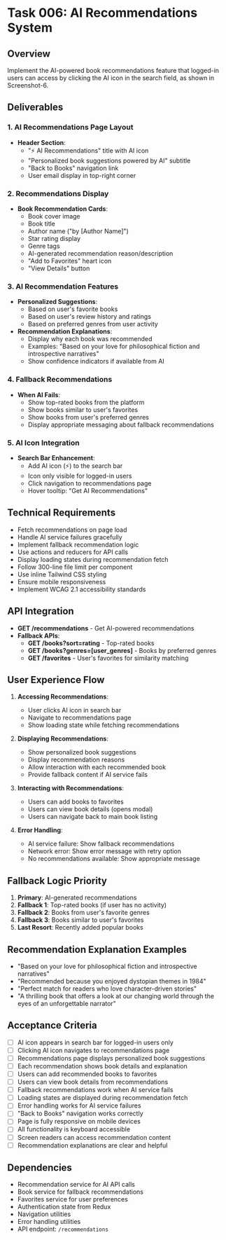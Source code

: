 # Task 006: AI Recommendations System

## Overview
Implement the AI-powered book recommendations feature that logged-in users can access by clicking the AI icon in the search field, as shown in Screenshot-6.

## Deliverables

### 1. AI Recommendations Page Layout
- **Header Section**:
  - "⚡ AI Recommendations" title with AI icon
  - "Personalized book suggestions powered by AI" subtitle
  - "Back to Books" navigation link
  - User email display in top-right corner

### 2. Recommendations Display
- **Book Recommendation Cards**:
  - Book cover image
  - Book title
  - Author name ("by [Author Name]")
  - Star rating display
  - Genre tags
  - AI-generated recommendation reason/description
  - "Add to Favorites" heart icon
  - "View Details" button

### 3. AI Recommendation Features
- **Personalized Suggestions**:
  - Based on user's favorite books
  - Based on user's review history and ratings
  - Based on preferred genres from user activity
- **Recommendation Explanations**:
  - Display why each book was recommended
  - Examples: "Based on your love for philosophical fiction and introspective narratives"
  - Show confidence indicators if available from AI

### 4. Fallback Recommendations
- **When AI Fails**:
  - Show top-rated books from the platform
  - Show books similar to user's favorites
  - Show books from user's preferred genres
  - Display appropriate messaging about fallback recommendations

### 5. AI Icon Integration
- **Search Bar Enhancement**:
  - Add AI icon (⚡) to the search bar
  - Icon only visible for logged-in users
  - Click navigation to recommendations page
  - Hover tooltip: "Get AI Recommendations"

## Technical Requirements
- Fetch recommendations on page load
- Handle AI service failures gracefully
- Implement fallback recommendation logic
- Use actions and reducers for API calls
- Display loading states during recommendation fetch
- Follow 300-line file limit per component
- Use inline Tailwind CSS styling
- Ensure mobile responsiveness
- Implement WCAG 2.1 accessibility standards

## API Integration
- **GET /recommendations** - Get AI-powered recommendations
- **Fallback APIs**:
  - **GET /books?sort=rating** - Top-rated books
  - **GET /books?genres=[user_genres]** - Books by preferred genres
  - **GET /favorites** - User's favorites for similarity matching

## User Experience Flow
1. **Accessing Recommendations**:
   - User clicks AI icon in search bar
   - Navigate to recommendations page
   - Show loading state while fetching recommendations

2. **Displaying Recommendations**:
   - Show personalized book suggestions
   - Display recommendation reasons
   - Allow interaction with each recommended book
   - Provide fallback content if AI service fails

3. **Interacting with Recommendations**:
   - Users can add books to favorites
   - Users can view book details (opens modal)
   - Users can navigate back to main book listing

4. **Error Handling**:
   - AI service failure: Show fallback recommendations
   - Network error: Show error message with retry option
   - No recommendations available: Show appropriate message

## Fallback Logic Priority
1. **Primary**: AI-generated recommendations
2. **Fallback 1**: Top-rated books (if user has no activity)
3. **Fallback 2**: Books from user's favorite genres
4. **Fallback 3**: Books similar to user's favorites
5. **Last Resort**: Recently added popular books

## Recommendation Explanation Examples
- "Based on your love for philosophical fiction and introspective narratives"
- "Recommended because you enjoyed dystopian themes in 1984"
- "Perfect match for readers who love character-driven stories"
- "A thrilling book that offers a look at our changing world through the eyes of an unforgettable narrator"

## Acceptance Criteria
- [ ] AI icon appears in search bar for logged-in users only
- [ ] Clicking AI icon navigates to recommendations page
- [ ] Recommendations page displays personalized book suggestions
- [ ] Each recommendation shows book details and explanation
- [ ] Users can add recommended books to favorites
- [ ] Users can view book details from recommendations
- [ ] Fallback recommendations work when AI service fails
- [ ] Loading states are displayed during recommendation fetch
- [ ] Error handling works for AI service failures
- [ ] "Back to Books" navigation works correctly
- [ ] Page is fully responsive on mobile devices
- [ ] All functionality is keyboard accessible
- [ ] Screen readers can access recommendation content
- [ ] Recommendation explanations are clear and helpful

## Dependencies
- Recommendation service for AI API calls
- Book service for fallback recommendations
- Favorites service for user preferences
- Authentication state from Redux
- Navigation utilities
- Error handling utilities
- API endpoint: `/recommendations`